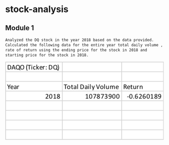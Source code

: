 # stock-analysis

## Module 1
    Analyzed the DQ stock in the year 2018 based on the data provided. Calculated the following data for the entire year total daily volume , rate of return using the ending price for the stock in 2018 and starting price for the stock in 2018.
![DQ Analysis for 2018](images/DQStockAnalysis.png)
    
##
